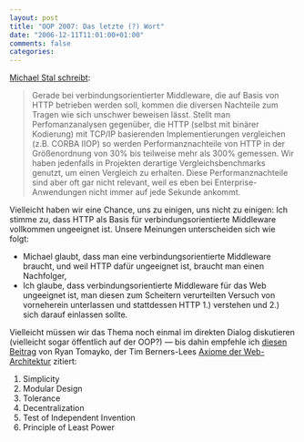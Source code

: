 ```yaml
---
layout: post
title: "OOP 2007: Das letzte (?) Wort"
date: "2006-12-11T11:01:00+01:00"
comments: false
categories: 
---
```


<p><a href="http://poweredbyweb20.blogspot.com/2006/12/oop-2007-das-vorletzte-wort.html">Michael Stal schreibt</a>:</p>

<blockquote>
<p>Gerade bei verbindungsorientierter Middleware, die auf Basis von HTTP betrieben werden soll, kommen die diversen Nachteile zum Tragen wie sich unschwer beweisen l&#228;sst. Stellt man Perfomanzanalysen gegen&#252;ber, die HTTP (selbst mit bin&#228;rer Kodierung) mit TCP/IP basierenden Implementierungen vergleichen (z.B. CORBA IIOP) so werden Performanznachteile von HTTP in der Gr&#246;&#223;enordnung von 30% bis teilweise mehr als 300% gemessen. Wir haben jedenfalls in Projekten derartige Vergleichsbenchmarks genutzt, um einen Vergleich zu erhalten. Diese Performanznachteile sind aber oft gar nicht relevant, weil es eben bei Enterprise-Anwendungen nicht immer auf jede Sekunde ankommt.</p>
</blockquote>

<p>Vielleicht haben wir eine Chance, uns zu einigen, uns nicht zu einigen: Ich stimme zu, dass HTTP als Basis f&#252;r verbindungsorientierte Middleware vollkommen ungeeignet ist. Unsere Meinungen unterscheiden sich wie folgt:</p>

<ul>
<li>Michael glaubt, dass man eine verbindungsorientierte Middleware braucht, und weil HTTP daf&#252;r ungeeignet ist, braucht man einen Nachfolger,</li>
<li>Ich glaube, dass verbindungsorientierte Middleware f&#252;r das Web ungeeignet ist, man diesen zum Scheitern verurteilten Versuch von vorneherein unterlassen und stattdessen HTTP 1.) verstehen und 2.) sich darauf einlassen sollte.</li>
</ul>

<p>Vielleicht m&#252;ssen wir das Thema noch einmal im direkten Dialog diskutieren (vielleicht sogar &#246;ffentlich auf der OOP?) &#8212; bis dahin empfehle ich <a href="http://lesscode.org/2005/07/21/motherhood-and-apple-pie/">diesen Beitrag</a> von Ryan Tomayko, der Tim Berners-Lees <a href="http://www.w3.org/DesignIssues/Principles.html#PLP">Axiome der Web-Architektur</a> zitiert: </p>

<ol>
<li>Simplicity</li>
<li>Modular Design</li>
<li>Tolerance</li>
<li>Decentralization</li>
<li>Test of Independent Invention</li>
<li>Principle of Least Power</li>
</ol>


